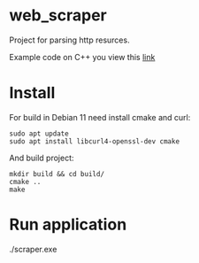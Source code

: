 # web_scraper
Project for parsing http resurces.

Example code on C++ you view this [link](https://bookflow.ru/parsing-veb-stranits-s-pomoshhyu-c/)

# Install
For build in Debian 11 need install cmake and curl:

```
sudo apt update
sudo apt install libcurl4-openssl-dev cmake

```
And build project:

```
mkdir build && cd build/
cmake ..
make

```

# Run application
./scraper.exe
